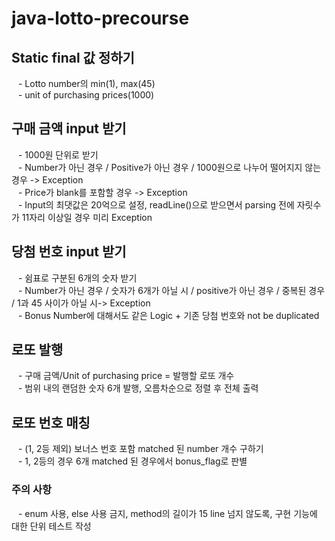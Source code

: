 # java-lotto-precourse

## Static final 값 정하기
&ensp; - Lotto number의 min(1), max(45)  
&ensp; - unit of purchasing prices(1000)  

## 구매 금액 input 받기
&ensp; - 1000원 단위로 받기  
&ensp; - Number가 아닌 경우 / Positive가 아닌 경우 / 1000원으로 나누어 떨어지지 않는 경우 -> Exception  
&ensp; - Price가 blank를 포함할 경우 -> Exception  
&ensp; - Input의 최댓값은 20억으로 설정, readLine()으로 받으면서 parsing 전에 자릿수가 11자리 이상일 경우 미리 Exception

## 당첨 번호 input 받기
&ensp; - 쉼표로 구분된 6개의 숫자 받기  
&ensp; - Number가 아닌 경우 / 숫자가 6개가 아닐 시 / positive가 아닌 경우 / 중복된 경우 / 1과 45 사이가 아닐 시-> Exception  
&ensp; - Bonus Number에 대해서도 같은 Logic + 기존 당첨 번호와 not be duplicated  

## 로또 발행
&ensp; - 구매 금액/Unit of purchasing price = 발행할 로또 개수  
&ensp; - 범위 내의 랜덤한 숫자 6개 발행, 오름차순으로 정렬 후 전체 출력  

## 로또 번호 매칭
&ensp; - (1, 2등 제외) 보너스 번호 포함 matched 된 number 개수 구하기  
&ensp; - 1, 2등의 경우 6개 matched 된 경우에서 bonus_flag로 판별  

### 주의 사항
&ensp; - enum 사용, else 사용 금지, method의 길이가 15 line 넘지 않도록, 구현 기능에 대한 단위 테스트 작성